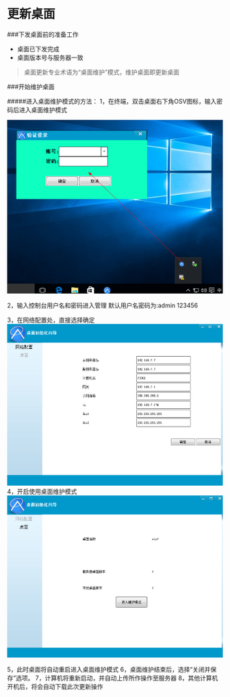 # 更新桌面

###下发桌面前的准备工作
* 桌面已下发完成
* 桌面版本号与服务器一致


> 桌面更新专业术语为“桌面维护”模式，维护桌面即更新桌面


###开始维护桌面

#####进入桌面维护模式的方法：
1，在终端，双击桌面右下角OSV图标，输入密码后进入桌面维护模式

![](v20.png)




2，输入控制台用户名和密码进入管理  默认用户名密码为:admin 123456

3，在网络配置处，直接选择确定
![](v23.png)
4，开启使用桌面维护模式
![](v22.png)

5，此时桌面将自动重启进入桌面维护模式
6，桌面维护结束后，选择“关闭并保存”选项。
7，计算机将重新启动，并自动上传所作操作至服务器
8，其他计算机开机后，将会自动下载此次更新操作






